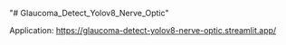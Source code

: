 "# Glaucoma_Detect_Yolov8_Nerve_Optic" 

Application: https://glaucoma-detect-yolov8-nerve-optic.streamlit.app/
